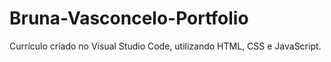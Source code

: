 # Bruna-Vasconcelo-Portfolio
Currículo criado no Visual Studio Code, utilizando HTML, CSS e JavaScript.
